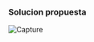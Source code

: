 ### Solucion propuesta

![Capture](https://github.com/Luiso-o/Ejercicio-S1.2.-Bootstrap-SASS/assets/128043647/34035f43-d2c9-4e63-b336-715bdcaf4ebb)
